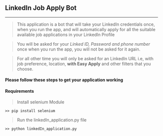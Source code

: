 ## LinkedIn Job Apply Bot
***

> This application is a bot that will take your LinkedIn credentials once, when you run the app, and will automatically apply for all the suitable available job applications in your LinkedIn Profile

> You will be asked for your *Linked ID, Password and phone number* once when you run the app, you will not be asked for it again.

> For all other time you will only be asked for an LinkedIn URL i.e, with job preference, location, **with Easy Apply** and other filters that you choose.


#### Please follow these steps to get your application working

#### Requirements
> Install selenium Module

```
>> pip install selenium
```

> Run the linkedIn_application.py file 
```
>> python linkedIn_application.py

```